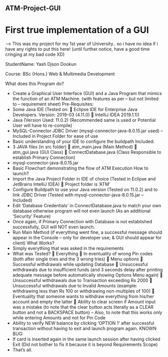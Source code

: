 ## ATM-Project-GUI

# First true implementation of a GUI

--> This was my project for my 1st year of University.. so i have no idea if i have any rights to put this here!
(until further notice, have a good time cringing at my bad code XD)

StudentName: Yash Djson Dookun


Course: BSc (Hons.) Web & Multimedia Development


What does this Program do?


- Create a Graphical User Interface (GUI) and a Java Program that mimics the
function of an ATM Machine. (with features as per – but not limited to –
requirement sheet)
Pre-Requisites:
- Some Java IDE
(Tested on:
 Eclipse IDE for Enterprise Java Developers.
Version: 2019-03 (4.11.0)
 IntelliJ IDEA 2019.1.1))
- Java (Version Used: 11.0.2)
(Recommended same is used or Potential User will have to re-compile)
- MySQL-Connector JDBC Driver
(mysql-connector-java-8.0.15.jar used) – Included in Project Folder for ease of
use
- Basic understanding of your IDE to configure the buildpath
Included:
- 3 JAVA files (in src folder)
 atm_main.java (Main Method)
 atm_gui.java (GUI Class)
 ConnectDatabase.java (Class Responsible to establish Primary Connection)
- mysql-connector-java-8.0.15.jar
- Basic Flowchart demonstrating the flow of ATM Execution
How to launch?
- Import the Java Project Folder in IDE of choice (Tested in Eclipse and JetBrains
IntelliJ IDEA)  Project folder is ‘ATM’
- Configure Buildpath to use your Java version (Tested on 11.0.2) and to link
JDBC Driver (Tested with mysql-connector-java-8.0.15.jar – Included)
- Edit ‘Database Credentials’ in ConnectDatabase.java to match your own
database otherwise program will not even launch (As an additional ‘Security’
Feature)
- Once again, if Primary Connection with Database is not established
successfully, GUI will NOT even launch.
- Run Main Method (if everything went fine, a successful message should
appear in the Console – only for developer use; & GUI should appear for
client)
What Works?
- Simply everything that was asked in the requirements
- What was Tested?
 Everything
 In eventuality of wrong Pin codes (both after single tries and the 3 wrong
tries)
 Menu options
 Successful withdrawals while updating Database
 Unsuccessful withdrawals due to insufficient funds (and 3 seconds delay
after printing adequate message before automatically showing Options
Menu again)
 Unsuccessful withdrawals due to Transaction exceeding Rs 2000
 Unsuccessful withdrawals due to Invalid Amounts (example: withdrawing
less than Rs 100 or withdrawing non-multiples of 100)
 Eventuality that someone wants to withdraw everything from his/her
account and empty the latter
 Ability to clear screen if Amount input was a mistake (to note that the clear
button acts literally as a CLEAR button and not a BACKSPACE button) –
Also, to note that this works only while entering Amounts and not for Pin
Code
- Ability to verify NEW balance by clicking ‘OPTION 1’ after successful
transaction without having to exit and launch program again.
KNOWN BUG:
- If card is inserted again in the same launch session after having clicked Exit
(Did not bother to fix it because it is beyond Requirements Scope)
- That’s all.
